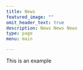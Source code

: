 ```yaml
---
title: News
featured_image: ""
omit_header_text: true
description: News News News
type: page
menu: main

---
```



This is an example
